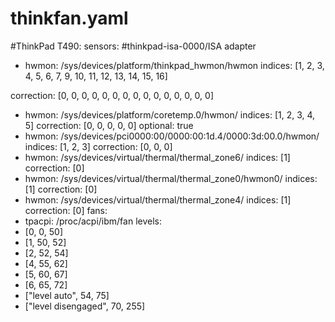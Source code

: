 # thinkfan.yaml
#ThinkPad T490:
sensors:
#thinkpad-isa-0000/ISA adapter
- hwmon: /sys/devices/platform/thinkpad_hwmon/hwmon
indices: [1, 2, 3, 4, 5, 6, 7, 9, 10, 11, 12, 13, 14, 15, 16]

correction: [0, 0, 0, 0, 0, 0, 0, 0, 0, 0, 0, 0, 0, 0, 0]
- hwmon: /sys/devices/platform/coretemp.0/hwmon/
indices: [1, 2, 3, 4, 5]
correction: [0, 0, 0, 0, 0]
optional: true
- hwmon: /sys/devices/pci0000:00/0000:00:1d.4/0000:3d:00.0/hwmon/
indices: [1, 2, 3]
correction: [0, 0, 0]
- hwmon: /sys/devices/virtual/thermal/thermal_zone6/
indices: [1]
correction: [0]
- hwmon: /sys/devices/virtual/thermal/thermal_zone0/hwmon0/
indices: [1]
correction: [0]
- hwmon: /sys/devices/virtual/thermal/thermal_zone4/
indices: [1]
correction: [0]
fans:
- tpacpi: /proc/acpi/ibm/fan
levels:
- [0, 0, 50]
- [1, 50, 52]
- [2, 52, 54]
- [4, 55, 62]
- [5, 60, 67]
- [6, 65, 72]
- ["level auto", 54, 75]
- ["level disengaged", 70, 255]
